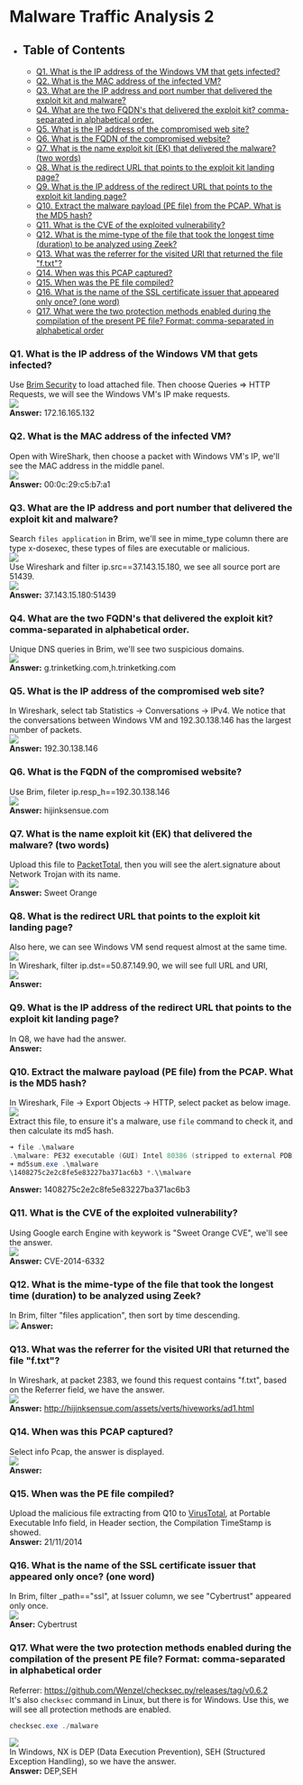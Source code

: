 # Malware Traffic Analysis 2

+ ## Table of Contents
    - [Q1. What is the IP address of the Windows VM that gets infected?](#q1-what-is-the-ip-address-of-the-windows-vm-that-gets-infected)
    - [Q2. What is the MAC address of the infected VM?](#q2-what-is-the-mac-address-of-the-infected-vm)
    - [Q3. What are the IP address and port number that delivered the exploit kit and malware?](#q3-what-are-the-ip-address-and-port-number-that-delivered-the-exploit-kit-and-malware)
    - [Q4. What are the two FQDN's that delivered the exploit kit? comma-separated in alphabetical order.](#q4-what-are-the-two-fqdns-that-delivered-the-exploit-kit-comma-separated-in-alphabetical-order)
    - [Q5. What is the IP address of the compromised web site?](#q5-what-is-the-ip-address-of-the-compromised-web-site)
    - [Q6. What is the FQDN of the compromised website?](#q6-what-is-the-fqdn-of-the-compromised-website)
    - [Q7. What is the name exploit kit (EK) that delivered the malware? (two words)](#q7-what-is-the-name-exploit-kit-ek-that-delivered-the-malware-two-words)
    - [Q8. What is the redirect URL that points to the exploit kit landing page?](#q8-what-is-the-redirect-url-that-points-to-the-exploit-kit-landing-page)
    - [Q9. What is the IP address of the redirect URL that points to the exploit kit landing page?](#q9-what-is-the-ip-address-of-the-redirect-url-that-points-to-the-exploit-kit-landing-page)
    - [Q10. Extract the malware payload (PE file) from the PCAP. What is the MD5 hash?](#q10-extract-the-malware-payload-pe-file-from-the-pcap-what-is-the-md5-hash)
    - [Q11. What is the CVE of the exploited vulnerability?](#q11-what-is-the-cve-of-the-exploited-vulnerability)
    - [Q12. What is the mime-type of the file that took the longest time (duration) to be analyzed using Zeek?](#q12-what-is-the-mime-type-of-the-file-that-took-the-longest-time-duration-to-be-analyzed-using-zeek)
    - [Q13. What was the referrer for the visited URI that returned the file "f.txt"?](#q13-what-was-the-referrer-for-the-visited-uri-that-returned-the-file-ftxt)
    - [Q14. When was this PCAP captured?](#q14-when-was-this-pcap-captured)
    - [Q15. When was the PE file compiled?](#q15-when-was-the-pe-file-compiled)
    - [Q16. What is the name of the SSL certificate issuer that appeared only once? (one word)](#q16-what-is-the-name-of-the-ssl-certificate-issuer-that-appeared-only-once-one-word)
    - [Q17. What were the two protection methods enabled during the compilation of the present PE file? Format: comma-separated in alphabetical order](#q17-what-were-the-two-protection-methods-enabled-during-the-compilation-of-the-present-pe-file-format-comma-separated-in-alphabetical-order)

### Q1. What is the IP address of the Windows VM that gets infected?
Use [Brim Security](https://www.brimdata.io/) to load attached file. Then choose Queries => HTTP Requests, we will see the Windows VM's IP make requests.<br/>
![](images/1.png)<br/>
**Answer:** 172.16.165.132

### Q2. What is the MAC address of the infected VM?
Open with WireShark, then choose a packet with Windows VM's IP, we'll see the MAC address in the middle panel.<br/>
![](images/2.png)<br/>
**Answer:** 00:0c:29:c5:b7:a1

### Q3. What are the IP address and port number that delivered the exploit kit and malware?
Search `files application` in Brim, we'll see in mime_type column there are type x-dosexec, these types of files are executable or malicious.<br/>
![](images/3.png)<br/>
Use Wireshark and filter ip.src==37.143.15.180, we see all source port are 51439.<br/>
![](images/4.png)<br/>
**Answer:** 37.143.15.180:51439

### Q4. What are the two FQDN's that delivered the exploit kit? comma-separated in alphabetical order.
Unique DNS queries in Brim, we'll see two suspicious domains.<br/>
![](images/5.png)<br/>
**Answer:** g.trinketking.com,h.trinketking.com

### Q5. What is the IP address of the compromised web site?
In Wireshark, select tab Statistics -> Conversations -> IPv4. We notice that the conversations between Windows VM and 192.30.138.146 has the largest number of packets.<br/>
![](images/6.png)<br/>
**Answer:** 192.30.138.146

### Q6. What is the FQDN of the compromised website?
Use Brim, fileter ip.resp_h==192.30.138.146<br/>
![](images/7.png)<br/>
**Answer:** hijinksensue.com

### Q7. What is the name exploit kit (EK) that delivered the malware? (two words)
Upload this file to [PacketTotal](https://packettotal.com/), then you will see the alert.signature about Network Trojan with its name.<br/>
![](images/8.png)<br/>
**Answer:** Sweet Orange

### Q8. What is the redirect URL that points to the exploit kit landing page?
Also here, we can see Windows VM send request almost at the same time.<br/>
![](images/9.png)<br/>
In Wireshark, filter ip.dst==50.87.149.90, we will see full URL and URI,<br/>
![](images/10.png)<br/>
**Answer:** 

### Q9. What is the IP address of the redirect URL that points to the exploit kit landing page?
In Q8, we have had the answer.<br/>
**Answer:** 

### Q10. Extract the malware payload (PE file) from the PCAP. What is the MD5 hash?
In Wireshark, File -> Export Objects -> HTTP, select packet as below image.<br/>
![](images/11.png)<br/>
Extract this file, to ensure it's a malware, use `file` command to check it, and then calculate its md5 hash.<br/>
```powershell
➜ file .\malware
.\malware: PE32 executable (GUI) Intel 80386 (stripped to external PDB), for MS Windows
➜ md5sum.exe .\malware
\1408275c2e2c8fe5e83227ba371ac6b3 *.\\malware
```
**Answer:** 1408275c2e2c8fe5e83227ba371ac6b3

### Q11. What is the CVE of the exploited vulnerability?
Using Google earch Engine with keywork is "Sweet Orange CVE", we'll see the answer.<br/>
![](images/12.png)<br/>
**Answer:** CVE-2014-6332

### Q12. What is the mime-type of the file that took the longest time (duration) to be analyzed using Zeek?
In Brim, filter "files application", then sort by time descending.<br/>
![](images/13.png)
**Answer:** 

### Q13. What was the referrer for the visited URI that returned the file "f.txt"?
In Wireshark, at packet 2383, we found this request contains "f.txt", based on the Referrer field, we have the answer.<br/>
![](images/14.png)<br/>
**Answer:** http://hijinksensue.com/assets/verts/hiveworks/ad1.html

### Q14. When was this PCAP captured?
Select info Pcap, the answer is displayed.<br/>
![](images/15.png)<br/>
**Answer:** 

### Q15. When was the PE file compiled?
Upload the malicious file extracting from Q10 to [VirusTotal](https://www.virustotal.com/gui/file/cc185105946c202d9fd0ef18423b078cd8e064b1e2a87e93ed1b3d4f2cbdb65d/details), at Portable Executable Info field, in Header section, the Compilation TimeStamp is showed.<br/>
**Answer:** 21/11/2014

### Q16. What is the name of the SSL certificate issuer that appeared only once? (one word)
In Brim, filter _path=="ssl", at Issuer column, we see "Cybertrust" appeared only once.<br/>
![](images/16.png)<br/>
**Anser:** Cybertrust

### Q17. What were the two protection methods enabled during the compilation of the present PE file? Format: comma-separated in alphabetical order
Referrer: https://github.com/Wenzel/checksec.py/releases/tag/v0.6.2<br/>
It's also `checksec` command in Linux, but there is for Windows. Use this, we will see all protection methods are enabled.<br/>
```powershell
checksec.exe ./malware
```
![](images/17.png)<br/>
In Windows, NX is DEP (Data Execution Prevention), SEH (Structured Exception Handling), so we have the answer.<br/>
**Answer:** DEP,SEH
